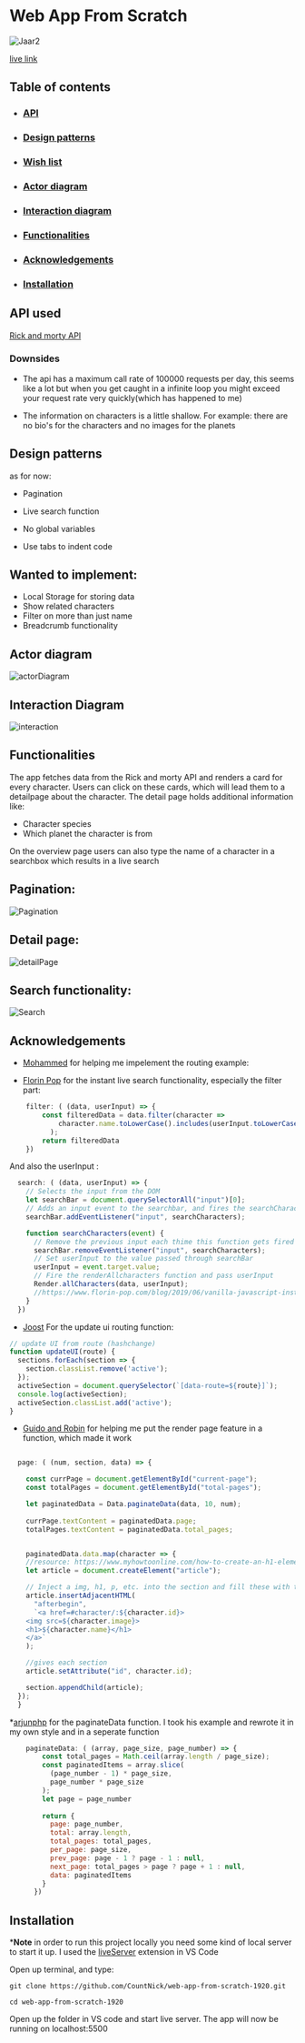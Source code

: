 # Web App From Scratch 

![Jaar2](https://user-images.githubusercontent.com/47485018/73750395-64639580-475d-11ea-8e5b-65df65fe5064.png)

[live link](https://countnick.github.io/web-app-from-scratch-1920/)

## Table of contents

* ### [API](https://github.com/CountNick/web-app-from-scratch-1920#api-used)
* ### [Design patterns](https://github.com/CountNick/web-app-from-scratch-1920#design-patterns)
* ### [Wish list](https://github.com/CountNick/web-app-from-scratch-1920#wanted-to-implement)
* ### [Actor diagram](https://github.com/CountNick/web-app-from-scratch-1920#actor-diagram)
* ### [Interaction diagram](https://github.com/CountNick/web-app-from-scratch-1920#interaction-diagram)
* ### [Functionalities](https://github.com/CountNick/web-app-from-scratch-1920#functionalities)
* ### [Acknowledgements](https://github.com/CountNick/web-app-from-scratch-1920#functionalities)
* ### [Installation](https://github.com/CountNick/web-app-from-scratch-1920#installation)

## API used

[Rick and morty API](https://rickandmortyapi.com/)

### Downsides

* The api has a maximum call rate of 100000 requests per day, this seems like a lot but when you get caught in a infinite loop you might exceed your request rate very quickly(which has happened to me)

* The information on characters is a little shallow. For example: there are no bio's for the characters and no images for the planets

## Design patterns

as for now:

* Pagination

* Live search function

* No global variables

* Use tabs to indent code


## Wanted to implement: 

* Local Storage for storing data
* Show related characters
* Filter on more than just name
* Breadcrumb functionality
 

## Actor diagram

![actorDiagram](https://i.imgur.com/CeDZ0Tg.png)

## Interaction Diagram

![interaction](https://i.imgur.com/oO8GskE.png)

## Functionalities

The app fetches data from the Rick and morty API and renders a card for every character. Users can click on these cards, which will lead them to a detailpage about the character. The detail page holds additional information like: 

* Character species
* Which planet the character is from 

On the overview page users can also type the name of a character in a searchbox which results in a live search


## Pagination: 
![Pagination](https://user-images.githubusercontent.com/47485018/75518707-d7c99180-5a01-11ea-8f3f-7fc32007577e.gif)


## Detail page: 
![detailPage](https://user-images.githubusercontent.com/47485018/75518633-b072c480-5a01-11ea-98c3-037560805532.gif)

## Search functionality:
![Search](https://user-images.githubusercontent.com/47485018/75518551-7c979f00-5a01-11ea-8649-f1e9a9dfae0d.gif)


## Acknowledgements

* [Mohammed](https://github.com/MohamadAlGhorani) for helping me impelement the routing example:

* [Florin Pop](https://www.florin-pop.com/blog/2019/06/vanilla-javascript-instant-search/) for the instant live search functionality, especially the filter part: 
```js
    filter: ( (data, userInput) => {
        const filteredData = data.filter(character =>
            character.name.toLowerCase().includes(userInput.toLowerCase())
          );
        return filteredData
    })
```
And also the userInput :
```js
  search: ( (data, userInput) => {
    // Selects the input from the DOM
    let searchBar = document.querySelectorAll("input")[0];
    // Adds an input event to the searchbar, and fires the searchCharacters function
    searchBar.addEventListener("input", searchCharacters);

    function searchCharacters(event) {
      // Remove the previous input each thime this function gets fired
      searchBar.removeEventListener("input", searchCharacters);
      // Set userInput to the value passed through searchBar
      userInput = event.target.value;
      // Fire the renderAllcharacters function and pass userInput
      Render.allCharacters(data, userInput);
      //https://www.florin-pop.com/blog/2019/06/vanilla-javascript-instant-search/
    }
  })
```


* [Joost]() For the update ui routing function:
```js
// update UI from route (hashchange)
function updateUI(route) {
  sections.forEach(section => {
    section.classList.remove('active');
  });
  activeSection = document.querySelector(`[data-route=${route}]`);
  console.log(activeSection);
  activeSection.classList.add('active');
}
```

* [Guido and Robin]() for helping me put the render page feature in a function, which made it work
```js

  page: ( (num, section, data) => {

    const currPage = document.getElementById("current-page");
    const totalPages = document.getElementById("total-pages");

    let paginatedData = Data.paginateData(data, 10, num);
    
    currPage.textContent = paginatedData.page;
    totalPages.textContent = paginatedData.total_pages;


    paginatedData.data.map(character => {
    //resource: https://www.myhowtoonline.com/how-to-create-an-h1-element-with-javascript/
    let article = document.createElement("article");

    // Inject a img, h1, p, etc. into the section and fill these with the found character's data
    article.insertAdjacentHTML(
      "afterbegin",
      `<a href=#character/:${character.id}>
    <img src=${character.image}>
    <h1>${character.name}</h1>
    </a>`
    );

    //gives each section
    article.setAttribute("id", character.id);

    section.appendChild(article);
  });
  }

```

*[arjunphp](https://arjunphp.com/can-paginate-array-objects-javascript/) for the paginateData function. I took his example and rewrote it in my own style and in a seperate function 

```js
    paginateData: ( (array, page_size, page_number) => {
        const total_pages = Math.ceil(array.length / page_size);
        const paginatedItems = array.slice(
          (page_number - 1) * page_size,
          page_number * page_size
        );
        let page = page_number
    
        return {
          page: page_number,
          total: array.length,
          total_pages: total_pages,
          per_page: page_size,
          prev_page: page - 1 ? page - 1 : null,
          next_page: total_pages > page ? page + 1 : null,
          data: paginatedItems
        }
      })
```

## Installation

*__Note__ in order to run this project locally you need some kind of local server to start it up. I used the [liveServer](https://marketplace.visualstudio.com/items?itemName=ritwickdey.LiveServer) extension in VS Code

Open up terminal, and type: 

```
git clone https://github.com/CountNick/web-app-from-scratch-1920.git
```

```
cd web-app-from-scratch-1920
```

Open up the folder in VS code and start live server. The app will now be running on localhost:5500